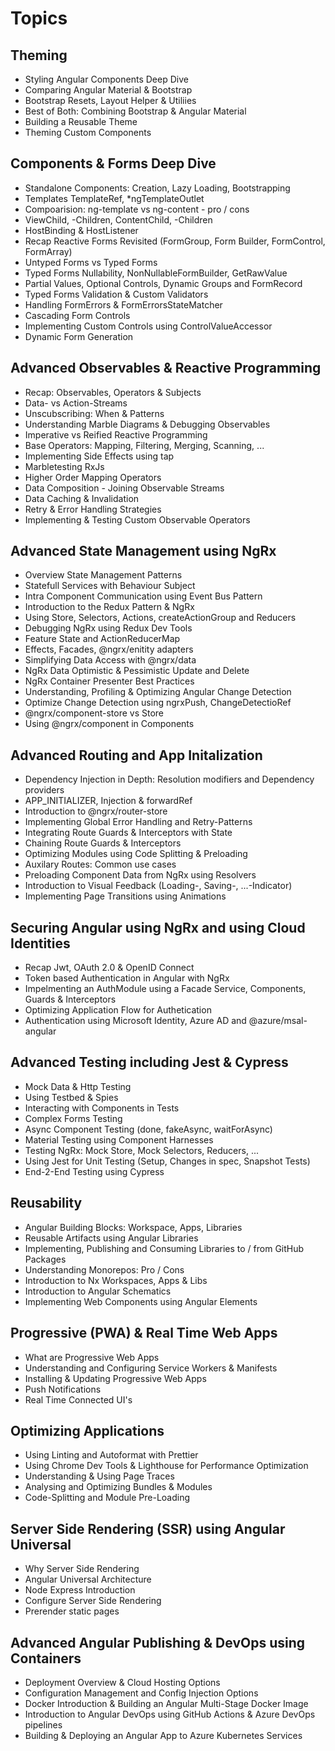 # Topics

## Theming

- Styling Angular Components Deep Dive
- Comparing Angular Material & Bootstrap
- Bootstrap Resets, Layout Helper & Utiliies
- Best of Both: Combining Bootstrap & Angular Material
- Building a Reusable Theme
- Theming Custom Components

## Components & Forms Deep Dive

- Standalone Components: Creation, Lazy Loading, Bootstrapping
- Templates TemplateRef, *ngTemplateOutlet
- Compoarision: ng-template vs ng-content - pro / cons
- ViewChild, -Children, ContentChild, -Children
- HostBinding & HostListener
- Recap Reactive Forms Revisited (FormGroup, Form Builder, FormControl, FormArray)
- Untyped Forms vs Typed Forms 
- Typed Forms Nullability, NonNullableFormBuilder, GetRawValue
- Partial Values, Optional Controls, Dynamic Groups and FormRecord
- Typed Forms Validation & Custom Validators
- Handling FormErrors & FormErrorsStateMatcher
- Cascading Form Controls
- Implementing Custom Controls using ControlValueAccessor
- Dynamic Form Generation

## Advanced Observables & Reactive Programming

- Recap: Observables, Operators & Subjects
- Data- vs Action-Streams
- Unscubscribing: When & Patterns
- Understanding Marble Diagrams & Debugging Observables
- Imperative vs Reified Reactive Programming
- Base Operators: Mapping, Filtering, Merging, Scanning, ...
- Implementing Side Effects using tap
- Marbletesting RxJs
- Higher Order Mapping Operators
- Data Composition - Joining Observable Streams
- Data Caching & Invalidation
- Retry & Error Handling Strategies
- Implementing & Testing Custom Observable Operators

## Advanced State Management using NgRx

- Overview State Management Patterns
- Statefull Services with Behaviour Subject
- Intra Component Communication using Event Bus Pattern
- Introduction to the Redux Pattern & NgRx
- Using Store, Selectors, Actions, createActionGroup and Reducers
- Debugging NgRx using Redux Dev Tools
- Feature State and ActionReducerMap
- Effects, Facades, @ngrx/enitity adapters
- Simplifying Data Access with @ngrx/data
- NgRx Data Optimistic & Pessimistic Update and Delete
- NgRx Container Presenter Best Practices
- Understanding, Profiling & Optimizing Angular Change Detection
- Optimize Change Detection using ngrxPush, ChangeDetectioRef
- @ngrx/component-store vs Store
- Using @ngrx/component in Components

## Advanced Routing and App Initalization

- Dependency Injection in Depth: Resolution modifiers and Dependency providers
- APP_INITIALIZER, Injection & forwardRef
- Introduction to @ngrx/router-store
- Implementing Global Error Handling and Retry-Patterns
- Integrating Route Guards & Interceptors with State
- Chaining Route Guards & Interceptors
- Optimizing Modules using Code Splitting & Preloading
- Auxilary Routes: Common use cases
- Preloading Component Data from NgRx using Resolvers
- Introduction to Visual Feedback (Loading-, Saving-, ...-Indicator)
- Implementing Page Transitions using Animations

## Securing Angular using NgRx and using Cloud Identities

- Recap Jwt, OAuth 2.0 & OpenID Connect
- Token based Authentication in Angular with NgRx
- Impelmenting an AuthModule using a Facade Service, Components, Guards & Interceptors
- Optimizing Application Flow for Authetication
- Authentication using Microsoft Identity, Azure AD and @azure/msal-angular

## Advanced Testing including Jest & Cypress

- Mock Data & Http Testing
- Using Testbed & Spies
- Interacting with Components in Tests
- Complex Forms Testing
- Async Component Testing (done, fakeAsync, waitForAsync)
- Material Testing using Component Harnesses
- Testing NgRx: Mock Store, Mock Selectors, Reducers, ...
- Using Jest for Unit Testing (Setup, Changes in spec, Snapshot Tests)
- End-2-End Testing using Cypress

## Reusability

- Angular Building Blocks: Workspace, Apps, Libraries
- Reusable Artifacts using Angular Libraries
- Implementing, Publishing and Consuming Libraries to / from GitHub Packages
- Understanding Monorepos: Pro / Cons
- Introduction to Nx Workspaces, Apps & Libs
- Introduction to Angular Schematics
- Implementing Web Components using Angular Elements

## Progressive (PWA) & Real Time Web Apps

- What are Progressive Web Apps
- Understanding and Configuring Service Workers & Manifests
- Installing & Updating Progressive Web Apps
- Push Notifications
- Real Time Connected UI's

## Optimizing Applications

- Using Linting and Autoformat with Prettier
- Using Chrome Dev Tools & Lighthouse for Performance Optimization
- Understanding & Using Page Traces
- Analysing and Optimizing Bundles & Modules
- Code-Splitting and Module Pre-Loading

## Server Side Rendering (SSR) using Angular Universal

- Why Server Side Rendering
- Angular Universal Architecture
- Node Express Introduction
- Configure Server Side Rendering
- Prerender static pages

## Advanced Angular Publishing & DevOps using Containers

- Deployment Overview & Cloud Hosting Options
- Configuration Management and Config Injection Options
- Docker Introduction & Building an Angular Multi-Stage Docker Image
- Introduction to Angular DevOps using GitHub Actions & Azure DevOps pipelines
- Building & Deploying an Angular App to Azure Kubernetes Services